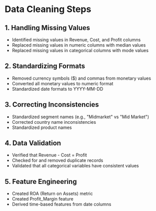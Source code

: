 # Data Cleaning Steps

## 1. Handling Missing Values
- Identified missing values in Revenue, Cost, and Profit columns
- Replaced missing values in numeric columns with median values
- Replaced missing values in categorical columns with mode values

## 2. Standardizing Formats
- Removed currency symbols ($) and commas from monetary values
- Converted all monetary values to numeric format
- Standardized date formats to YYYY-MM-DD

## 3. Correcting Inconsistencies
- Standardized segment names (e.g., "Midmarket" vs "Mid Market")
- Corrected country name inconsistencies
- Standardized product names

## 4. Data Validation
- Verified that Revenue - Cost = Profit
- Checked for and removed duplicate records
- Validated that all categorical variables have consistent values

## 5. Feature Engineering
- Created ROA (Return on Assets) metric
- Created Profit_Margin feature
- Derived time-based features from date columns